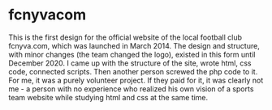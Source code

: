 # fcnyvacom

This is the first design for the official website of the local football club fcnyva.com, which was launched in March 2014. The design and structure, with minor changes (the team changed the logo), existed in this form until December 2020. I came up with the structure of the site, wrote html, css code, connected scripts. Then another person screwed the php code to it. For me, it was a purely volunteer project. If they paid for it, it was clearly not me - a person with no experience who realized his own vision of a sports team website while studying html and css at the same time.
